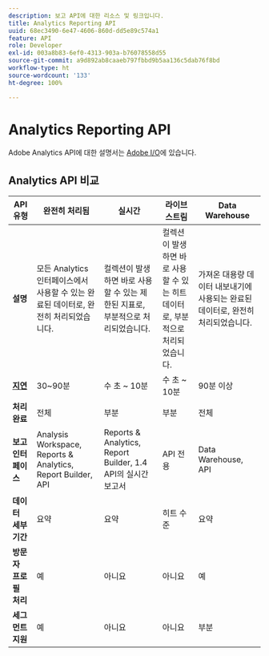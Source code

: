 ```yaml
---
description: 보고 API에 대한 리소스 및 링크입니다.
title: Analytics Reporting API
uuid: 68ec3490-6e47-4606-860d-dd5e89c574a1
feature: API
role: Developer
exl-id: 003a8b83-6ef0-4313-903a-b76078558d55
source-git-commit: a9d892ab8caaeb797fbbd9b5aa136c5dab76f8bd
workflow-type: ht
source-wordcount: '133'
ht-degree: 100%

---
```


# Analytics Reporting API

Adobe Analytics API에 대한 설명서는 [Adobe I/O](https://adobe.io/analytics-apis/docs)에 있습니다.

## Analytics API 비교

| **API 유형** | **완전히 처리됨** | **실시간** | **라이브스트림** | **Data Warehouse** |
| --- | --- | --- | --- | --- |
| **설명** | 모든 Analytics 인터페이스에서 사용할 수 있는 완료된 데이터로, 완전히 처리되었습니다. | 컬렉션이 발생하면 바로 사용할 수 있는 제한된 지표로, 부분적으로 처리되었습니다. | 컬렉션이 발생하면 바로 사용할 수 있는 히트 데이터로, 부분적으로 처리되었습니다. | 가져온 대용량 데이터 내보내기에 사용되는 완료된 데이터로, 완전히 처리되었습니다. |
| [**지연**](/help/technotes/latency.md) | 30~90분 | 수 초 ~ 10분 | 수 초 ~ 10분 | 90분 이상 |
| **처리 완료** | 전체 | 부분 | 부분 | 전체 |
| **보고 인터페이스** | Analysis Workspace, Reports &amp; Analytics, Report Builder, API | Reports &amp; Analytics, Report Builder, 1.4 API의 실시간 보고서 | API 전용 | Data Warehouse, API |
| **데이터 세부기간** | 요약 | 요약 | 히트 수준 | 요약 |
| **방문자 프로필 처리** | 예 | 아니요 | 아니요 | 예 |
| **세그먼트 지원** | 예 | 아니요 | 아니요 | 부분 |
